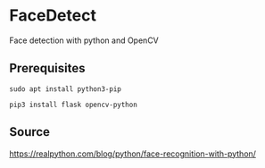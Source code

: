 # FaceDetect

Face detection with python and OpenCV

## Prerequisites
```
sudo apt install python3-pip
```

```
pip3 install flask opencv-python
```

## Source
https://realpython.com/blog/python/face-recognition-with-python/
